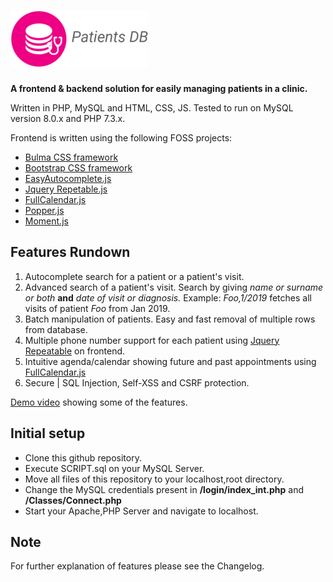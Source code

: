 ﻿# ![patients_db logo](https://raw.githubusercontent.com/jaytohe/patients_db/master/css/logo.png)
**A frontend & backend solution for easily managing patients in a clinic.**

Written in PHP, MySQL and HTML,  CSS,  JS.
Tested to run on MySQL version 8.0.x and PHP 7.3.x.

Frontend is written using the following FOSS projects:
*  [Bulma CSS framework](https://github.com/jgthms/bulma)
*  [Bootstrap CSS framework](https://github.com/twbs/bootstrap)
*  [EasyAutocomplete.js](https://github.com/pawelczak/EasyAutocomplete) 
*  [Jquery Repetable.js](https://github.com/jenwachter/jquery.repeatable)
* [FullCalendar.js](https://github.com/fullcalendar/fullcalendar)
*  [Popper.js](https://github.com/popperjs/popper-core)
*  [Moment.js](https://github.com/moment/moment/)

## Features Rundown
1. Autocomplete search for a patient or a patient's visit.
2. Advanced search of a patient's visit. Search by giving *name or surname or both* **and** *date of visit or diagnosis.* Example: *Foo,1/2019* fetches all visits of patient *Foo* from Jan 2019.
4. Batch manipulation of patients. Easy and fast removal of multiple rows from database.
5. Multiple phone number support for each patient using [Jquery Repeatable](https://github.com/jenwachter/jquery.repeatable) on frontend.
6. Intuitive agenda/calendar showing future and past appointments using [FullCalendar.js](https://github.com/fullcalendar/fullcalendar)
7. Secure | SQL Injection, Self-XSS and CSRF protection.
 
 [Demo video](https://vid.lelux.fi/videos/watch/c2810ca5-d1aa-44bb-a666-0cc344c8ce04) showing some of the features.

## Initial setup


  - Clone this github repository.
  - Execute SCRIPT.sql on your MySQL Server.
  - Move all files of this repository to your localhost,root directory.
  - Change the MySQL credentials present in **/login/index_int.php** and **/Classes/Connect.php**
  - Start your Apache,PHP Server and navigate to localhost.


## Note
For further explanation of features please see the Changelog.
